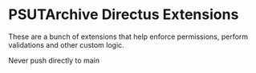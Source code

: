 # PSUTArchive Directus Extensions

These are a bunch of extensions that help enforce permissions, perform validations and other custom logic.

Never push directly to main
